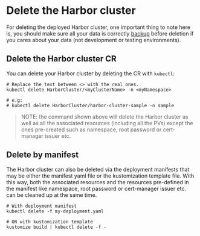 # Delete the Harbor cluster

For deleting the deployed Harbor cluster, one important thing to note here is, you should make sure all your data is correctly [backup](./backup-data.md) before deletion if you cares about your data (not development or testing environments).

## Delete the Harbor cluster CR

You can delete your Harbor cluster by deleting the CR with `kubectl`:

```shell
# Replace the text between <> with the real ones.
kubectl delete HarborCluster/<myClusterName> -n <myNamespace>

# e.g:
# kubectl delete HarborCluster/harbor-cluster-sample -n sample
```

> NOTE: the command shown above will delete the Harbor cluster as well as all the associated resources (including all the PVs) except the ones pre-created such as namespace, root password or cert-manager issuer etc.

## Delete by manifest

The Harbor cluster can also be deleted via the deployment manifests that may be either the manifest yaml file or the kustomization template file. With this way, both the associated resources and the resources pre-defined in the manifest like namespace, root password or cert-manager issuer etc. can be cleaned up at the same time.

```shell
# With deployment manifest
kubectl delete -f my-deployment.yaml

# OR with kustomization template
kustomize build | kubectl delete -f -
```
